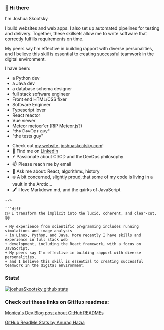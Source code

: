### 👋 Hi there 

I'm Joshua Skootsky

I build websites and web apps. I also set up automated pipelines for testing and delivery. Together, these skillsets allow me to write software that correctly fulfills requirements on time.

My peers say I'm effective in building rapport with diverse personalities, and I believe this skill is essential to creating successful teamwork in the digital environment.

I have been:

* a Python dev
* a Java dev
* a database schema designer
* full stack software engineer
* Front end HTML/CSS fixer
* Software Engineer
* Typescript lover
* React reactor
* Vue viewer
* Meteor metoer'er (RIP Meteor.js?)
* "the DevOps guy"
* "the tests guy"

<!-- - 💼 Find me on <a href="https://www.linkedin.com/in/joshua-skootsky/">LinkedIn</a> -->
- Check out [my website, joshuaskootsky.com](https://www.joshuaskootsky.com)!
-  💼  Find me on [LinkedIn](https://www.linkedin.com/in/joshua-skootsky/ 'LinkedIn')
- ⚡ Passionate about CI/CD and the DevOps philosophy
- 📫  Please reach me by email
- 💬  Ask me about: React, algorithms, history
- ❄️  A bit concerned, slightly proud, that some of my code is living in a vault in the Arctic...
- 🖋️  I love Markdown.md, and the quirks of JavaScript



```
-->

```diff
@@ I transform the implicit into the lucid, coherent, and clear-cut. @@

+ My experience from scientific programming includes running simulations and image analysis 
+ in Linux, Python, and Java. More recently I have skills and experience in full stack web 
+ development, including the React framework, with a focus on JavaScript. 
+ My peers say I'm effective in building rapport with diverse personalities,
+ and I believe this skill is essential to creating successful teamwork in the digital environment.
```

<!--
- 🔭 I’m currently working on ...
- 🌱 I’m currently learning ...
- 👯 I’m looking to collaborate on ...
- 🤔 I’m looking for help with ...
- 💬 Ask me about ...
- 📫 How to reach me: ...
- 😄 Pronouns: ...
- ⚡ Fun fact: ...
-->
### Stats!
[![joshuaSkootsky github stats](https://github-readme-stats.vercel.app/api?username=JoshuaSkootsky)](https://github.com/anuraghazra/github-readme-stats)


### Check out these links on GitHub readmes:

[Monica's Dev Blog post about GitHub READMEs](https://www.aboutmonica.com/blog/how-to-create-a-github-profile-readme 'Monica\'s Dev Blog Post on READMEs')

[GitHub ReadMe Stats by Anurag Hazra](https://github.com/anuraghazra/github-readme-stats 'GitHub ReadMe Stats')
